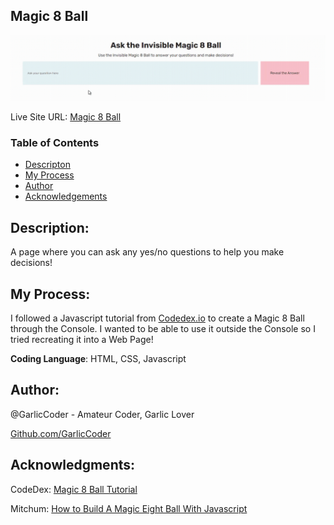 ## Magic 8 Ball
![](./sample.gif)

Live Site URL: [Magic 8 Ball](https://garliccoder.github.io/magic-8-ball/)

### Table of Contents
- [Descripton](#description)
- [My Process](#my-process)
- [Author](#author)
- [Acknowledgements](#acknowledgments)


## **Description**:
A page where you can ask any yes/no questions to help you make decisions!

## **My Process:**
I followed a Javascript tutorial from [Codedex.io](https://www.codedex.io/) to create a Magic 8 Ball through the Console. I wanted to be able to use it outside the Console so I tried recreating it into a Web Page!

**Coding Language**: HTML, CSS, Javascript

## **Author:**
@GarlicCoder - Amateur Coder, Garlic Lover

[Github.com/GarlicCoder](https://github.com/GarlicCoder/)

## **Acknowledgments:**
CodeDex: [Magic 8 Ball Tutorial](https://www.codedex.io/javascript/15-magic-8-ball) 

Mitchum: [How to Build A Magic Eight Ball With Javascript](https://mitchum.blog/how-to-build-a-magic-eight-ball-with-javascript/)
